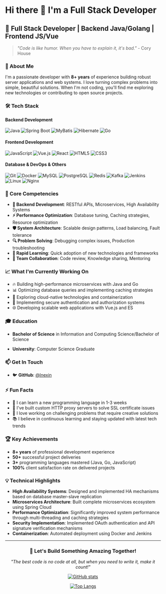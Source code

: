 # Hi there 👋 I'm a Full Stack Developer

## 🚀 Full Stack Developer | Backend Java/Golang | Frontend JS/Vue

> *"Code is like humor. When you have to explain it, it's bad."* - Cory House

### 💼 About Me

I'm a passionate developer with **8+ years** of experience building robust server applications and web systems. I love turning complex problems into simple, beautiful solutions. When I'm not coding, you'll find me exploring new technologies or contributing to open source projects.

### 🛠️ Tech Stack

#### Backend Development
![Java](https://img.shields.io/badge/Java-ED8B00?style=for-the-badge&logo=java&logoColor=white)
![Spring Boot](https://img.shields.io/badge/Spring_Boot-6DB33F?style=for-the-badge&logo=spring-boot&logoColor=white)
![MyBatis](https://img.shields.io/badge/MyBatis-000000?style=for-the-badge&logo=mybatis&logoColor=white)
![Hibernate](https://img.shields.io/badge/Hibernate-59666C?style=for-the-badge&logo=hibernate&logoColor=white)
![Go](https://img.shields.io/badge/Go-00ADD8?style=for-the-badge&logo=go&logoColor=white)

#### Frontend Development
![JavaScript](https://img.shields.io/badge/JavaScript-F7DF1E?style=for-the-badge&logo=javascript&logoColor=black)
![Vue.js](https://img.shields.io/badge/Vue.js-35495E?style=for-the-badge&logo=vue.js&logoColor=4FC08D)
![React](https://img.shields.io/badge/React-20232A?style=for-the-badge&logo=react&logoColor=61DAFB)
![HTML5](https://img.shields.io/badge/HTML5-E34F26?style=for-the-badge&logo=html5&logoColor=white)
![CSS3](https://img.shields.io/badge/CSS3-1572B6?style=for-the-badge&logo=css3&logoColor=white)

#### Database & DevOps & Others
![Git](https://img.shields.io/badge/Git-F05032?style=for-the-badge&logo=git&logoColor=white)
![Docker](https://img.shields.io/badge/Docker-2496ED?style=for-the-badge&logo=docker&logoColor=white)
![MySQL](https://img.shields.io/badge/MySQL-4479A1?style=for-the-badge&logo=mysql&logoColor=white)
![PostgreSQL](https://img.shields.io/badge/PostgreSQL-316192?style=for-the-badge&logo=postgresql&logoColor=white)
![Redis](https://img.shields.io/badge/Redis-DC382D?style=for-the-badge&logo=redis&logoColor=white)
![Kafka](https://img.shields.io/badge/Apache_Kafka-231F20?style=for-the-badge&logo=apache-kafka&logoColor=white)
![Jenkins](https://img.shields.io/badge/Jenkins-D24939?style=for-the-badge&logo=Jenkins&logoColor=white)
![Linux](https://img.shields.io/badge/Linux-FCC624?style=for-the-badge&logo=linux&logoColor=black)
![Nginx](https://img.shields.io/badge/Nginx-009639?style=for-the-badge&logo=nginx&logoColor=white)

### 🎯 Core Competencies

- **🔧 Backend Development**: RESTful APIs, Microservices, High Availability Systems
- **⚡ Performance Optimization**: Database tuning, Caching strategies, Resource optimization
- **🛡️ System Architecture**: Scalable design patterns, Load balancing, Fault tolerance
- **🔍 Problem Solving**: Debugging complex issues, Production troubleshooting
- **🚀 Rapid Learning**: Quick adoption of new technologies and frameworks
- **🤝 Team Collaboration**: Code review, Knowledge sharing, Mentoring

### 📈 What I'm Currently Working On

- 🔥 Building high-performance microservices with Java and Go
- 📊 Optimizing database queries and implementing caching strategies
- 🚀 Exploring cloud-native technologies and containerization
- 🔐 Implementing secure authentication and authorization systems
- 🌐 Developing scalable web applications with Vue.js and ES

### 🎓 Education

- **Bachelor of Science** in Information and Computing Science/Bachelor of Science

- **University**: Computer Science Graduate

### 📫 Get In Touch


- 🐦 **GitHub**: [@lnexin](https://github.com/lnexin)

### ⚡ Fun Facts

- 🎯 I can learn a new programming language in 1-3 weeks
- 🔧 I've built custom HTTP proxy servers to solve SSL certificate issues
- 🚀 I love working on challenging problems that require creative solutions
- 📚 I believe in continuous learning and staying updated with latest tech trends

### 🏆 Key Achievements

- **8+ years** of professional development experience
- **50+** successful project deliveries
- **3+** programming languages mastered (Java, Go, JavaScript)
- **100%** client satisfaction rate on delivered projects

### 💡 Technical Highlights

- **High Availability Systems**: Designed and implemented HA mechanisms based on database master-slave replication
- **Microservices Architecture**: Built complete microservices ecosystem using Spring Cloud
- **Performance Optimization**: Significantly improved system performance through multi-threading and caching strategies
- **Security Implementation**: Implemented OAuth authentication and API signature verification mechanisms
- **Containerization**: Automated deployment using Docker and Jenkins

---

<div align="center">

### 🚀 Let's Build Something Amazing Together!

*"The best code is no code at all, but when you need to write it, make it count!"*

[![GitHub stats](https://github-readme-stats.vercel.app/api?username=lnexin&show_icons=true&theme=white)](https://github.com/lnexin/github-readme-stats)

[![Top Langs](https://github-readme-stats.vercel.app/api/top-langs/?username=lnexin&layout=compact&theme=white)](https://github.com/lnexin/github-readme-stats)

</div>

